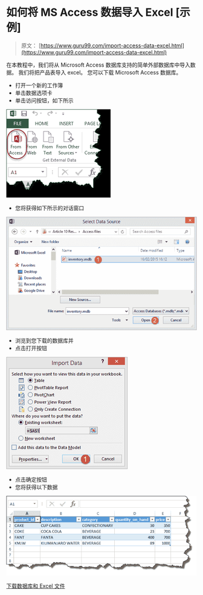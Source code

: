 # 如何将 MS Access 数据导入 Excel [示例]

> 原文： [https://www.guru99.com/import-access-data-excel.html](https://www.guru99.com/import-access-data-excel.html)

在本教程中，我们将从 Microsoft Access 数据库支持的简单外部数据库中导入数据。 我们将把产品表导入 excel。 您可以下载 Microsoft Access 数据库。

*   打开一个新的工作簿
*   单击数据选项卡
*   单击访问按钮，如下所示

![Connecting Microsoft Excel to External Data Sources](img/832caed9348a66ae8b454a0d89ac547a.png "Connecting Microsoft Excel to External Data Sources")

*   您将获得如下所示的对话窗口

![Connecting Microsoft Excel to External Data Sources](img/d2b56cafa064f1236ad5f4be483fd2a9.png "Connecting Microsoft Excel to External Data Sources")

*   浏览到您下载的数据库并
*   点击打开按钮

![Connecting Microsoft Excel to External Data Sources](img/908f3af2a399ee90d481285ad12bd2e9.png "Connecting Microsoft Excel to External Data Sources")

*   点击确定按钮
*   您将获得以下数据

![Connecting Microsoft Excel to External Data Sources](img/69020a885345940e79326de67028f1db.png "Connecting Microsoft Excel to External Data Sources")

[下载数据库和 Excel 文件](https://drive.google.com/uc?export=download&id=1qV-EHWE9ZSbIHFT4ATz8JLqrD8TeXDpL)